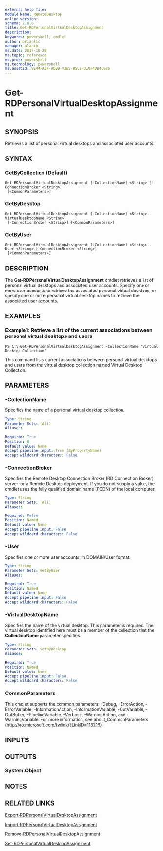 ```yaml
---
external help file: 
Module Name: RemoteDesktop
online version: 
schema: 2.0.0
title: Get-RDPersonalVirtualDesktopAssignment
description: 
keywords: powershell, cmdlet
author: brianlic
manager: alanth
ms.date: 2017-10-29
ms.topic: reference
ms.prod: powershell
ms.technology: powershell
ms.assetid: 9E44FA3F-AD00-43B5-B5CE-D10F4DD4C9B6
---
```


# Get-RDPersonalVirtualDesktopAssignment

## SYNOPSIS
Retrieves a list of personal virtual desktops and associated user accounts.

## SYNTAX

### GetByCollection (Default)
```
Get-RDPersonalVirtualDesktopAssignment [-CollectionName] <String> [-ConnectionBroker <String>]
 [<CommonParameters>]
```

### GetByDesktop
```
Get-RDPersonalVirtualDesktopAssignment [-CollectionName] <String> -VirtualDesktopName <String>
 [-ConnectionBroker <String>] [<CommonParameters>]
```

### GetByUser
```
Get-RDPersonalVirtualDesktopAssignment [-CollectionName] <String> -User <String> [-ConnectionBroker <String>]
 [<CommonParameters>]
```

## DESCRIPTION
The **Get-RDPersonalVirtualDesktopAssignment** cmdlet retrieves a list of personal virtual desktops and associated user accounts.
Specify one or more user accounts to retrieve the associated personal virtual desktops, or specify one or more personal virtual desktop names to retrieve the associated user accounts.

## EXAMPLES

### Example1: Retrieve a list of the current associations between personal virtual desktops and users
```
PS C:\>Get-RDPersonalVirtualDesktopAssignment -CollectionName "Virtual Desktop Collection"
```

This command lists current associations between personal virtual desktops and users from the virtual desktop collection named Virtual Desktop Collection.

## PARAMETERS

### -CollectionName
Specifies the name of a personal virtual desktop collection.

```yaml
Type: String
Parameter Sets: (All)
Aliases: 

Required: True
Position: 0
Default value: None
Accept pipeline input: True (ByPropertyName)
Accept wildcard characters: False
```

### -ConnectionBroker
Specifies the Remote Desktop Connection Broker (RD Connection Broker) server for a Remote Desktop deployment.
If you do not supply a value, the cmdlet uses the fully qualified domain name (FQDN) of the local computer.

```yaml
Type: String
Parameter Sets: (All)
Aliases: 

Required: False
Position: Named
Default value: None
Accept pipeline input: False
Accept wildcard characters: False
```

### -User
Specifies one or more user accounts, in DOMAIN\User format.

```yaml
Type: String
Parameter Sets: GetByUser
Aliases: 

Required: True
Position: Named
Default value: None
Accept pipeline input: False
Accept wildcard characters: False
```

### -VirtualDesktopName
Specifies the name of the virtual desktop.
This parameter is required.
The virtual desktop identified here must be a member of the collection that the **CollectionName** parameter specifies.

```yaml
Type: String
Parameter Sets: GetByDesktop
Aliases: 

Required: True
Position: Named
Default value: None
Accept pipeline input: False
Accept wildcard characters: False
```

### CommonParameters
This cmdlet supports the common parameters: -Debug, -ErrorAction, -ErrorVariable, -InformationAction, -InformationVariable, -OutVariable, -OutBuffer, -PipelineVariable, -Verbose, -WarningAction, and -WarningVariable. For more information, see about_CommonParameters (http://go.microsoft.com/fwlink/?LinkID=113216).

## INPUTS

## OUTPUTS

### System.Object

## NOTES

## RELATED LINKS

[Export-RDPersonalVirtualDesktopAssignment](./Export-RDPersonalVirtualDesktopAssignment.md)

[Import-RDPersonalVirtualDesktopAssignment](./Import-RDPersonalVirtualDesktopAssignment.md)

[Remove-RDPersonalVirtualDesktopAssignment](./Remove-RDPersonalVirtualDesktopAssignment.md)

[Set-RDPersonalVirtualDesktopAssignment](./Set-RDPersonalVirtualDesktopAssignment.md)

